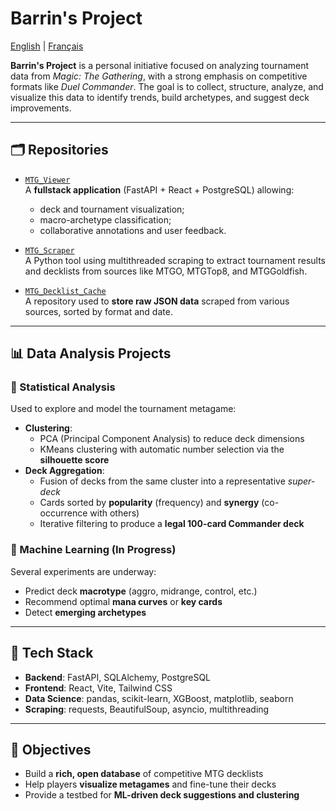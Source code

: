 # Barrin's Project

[English](README_en.md) | [Français](README.md)

**Barrin's Project** is a personal initiative focused on analyzing tournament data from *Magic: The Gathering*, with a strong emphasis on competitive formats like *Duel Commander*. The goal is to collect, structure, analyze, and visualize this data to identify trends, build archetypes, and suggest deck improvements.

---

## 🗂️ Repositories

- [`MTG_Viewer`](#)  
  A **fullstack application** (FastAPI + React + PostgreSQL) allowing:
  - deck and tournament visualization;
  - macro-archetype classification;
  - collaborative annotations and user feedback.

- [`MTG_Scraper`](https://github.com/barrins-project/mtg_scraper)  
  A Python tool using multithreaded scraping to extract tournament results and decklists from sources like MTGO, MTGTop8, and MTGGoldfish.

- [`MTG_Decklist_Cache`](#)  
  A repository used to **store raw JSON data** scraped from various sources, sorted by format and date.

---

## 📊 Data Analysis Projects

### 🔹 Statistical Analysis

Used to explore and model the tournament metagame:
- **Clustering**:
  - PCA (Principal Component Analysis) to reduce deck dimensions
  - KMeans clustering with automatic number selection via the **silhouette score**
- **Deck Aggregation**:
  - Fusion of decks from the same cluster into a representative *super-deck*
  - Cards sorted by **popularity** (frequency) and **synergy** (co-occurrence with others)
  - Iterative filtering to produce a **legal 100-card Commander deck**

### 🔹 Machine Learning (In Progress)

Several experiments are underway:
- Predict deck **macrotype** (aggro, midrange, control, etc.)
- Recommend optimal **mana curves** or **key cards**
- Detect **emerging archetypes**

---

## 🧠 Tech Stack

- **Backend**: FastAPI, SQLAlchemy, PostgreSQL  
- **Frontend**: React, Vite, Tailwind CSS  
- **Data Science**: pandas, scikit-learn, XGBoost, matplotlib, seaborn  
- **Scraping**: requests, BeautifulSoup, asyncio, multithreading

---

## 🎯 Objectives

- Build a **rich, open database** of competitive MTG decklists
- Help players **visualize metagames** and fine-tune their decks
- Provide a testbed for **ML-driven deck suggestions and clustering**

